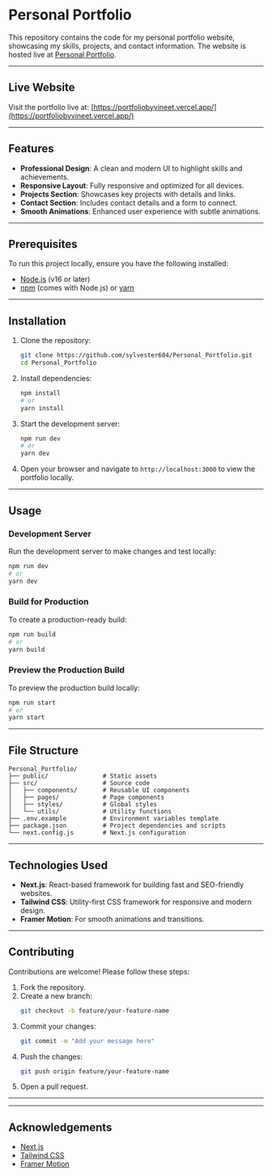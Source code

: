# Personal Portfolio

This repository contains the code for my personal portfolio website, showcasing my skills, projects, and contact information. The website is hosted live at [Personal Portfolio](https://portfoliobyvineet.vercel.app/).

---

## Live Website

Visit the portfolio live at: [https://portfoliobyvineet.vercel.app/](https://portfoliobyvineet.vercel.app/)

---

## Features

- **Professional Design**: A clean and modern UI to highlight skills and achievements.
- **Responsive Layout**: Fully responsive and optimized for all devices.
- **Projects Section**: Showcases key projects with details and links.
- **Contact Section**: Includes contact details and a form to connect.
- **Smooth Animations**: Enhanced user experience with subtle animations.

---

## Prerequisites

To run this project locally, ensure you have the following installed:

- [Node.js](https://nodejs.org/) (v16 or later)
- [npm](https://www.npmjs.com/) (comes with Node.js) or [yarn](https://yarnpkg.com/)

---

## Installation

1. Clone the repository:
   ```bash
   git clone https://github.com/sylvester684/Personal_Portfolio.git
   cd Personal_Portfolio
   ```

2. Install dependencies:
   ```bash
   npm install
   # or
   yarn install
   ```

3. Start the development server:
   ```bash
   npm run dev
   # or
   yarn dev
   ```

4. Open your browser and navigate to `http://localhost:3000` to view the portfolio locally.

---

## Usage

### Development Server

Run the development server to make changes and test locally:
```bash
npm run dev
# or
yarn dev
```

### Build for Production

To create a production-ready build:
```bash
npm run build
# or
yarn build
```

### Preview the Production Build

To preview the production build locally:
```bash
npm run start
# or
yarn start
```

---

## File Structure

```
Personal_Portfolio/
├── public/               # Static assets
├── src/                  # Source code
│   ├── components/       # Reusable UI components
│   ├── pages/            # Page components
│   ├── styles/           # Global styles
│   └── utils/            # Utility functions
├── .env.example          # Environment variables template
├── package.json          # Project dependencies and scripts
└── next.config.js        # Next.js configuration
```

---

## Technologies Used

- **Next.js**: React-based framework for building fast and SEO-friendly websites.
- **Tailwind CSS**: Utility-first CSS framework for responsive and modern design.
- **Framer Motion**: For smooth animations and transitions.

---

## Contributing

Contributions are welcome! Please follow these steps:

1. Fork the repository.
2. Create a new branch:
   ```bash
   git checkout -b feature/your-feature-name
   ```
3. Commit your changes:
   ```bash
   git commit -m "Add your message here"
   ```
4. Push the changes:
   ```bash
   git push origin feature/your-feature-name
   ```
5. Open a pull request.

---


---

## Acknowledgements

- [Next.js](https://nextjs.org/)
- [Tailwind CSS](https://tailwindcss.com/)
- [Framer Motion](https://www.framer.com/motion/)

